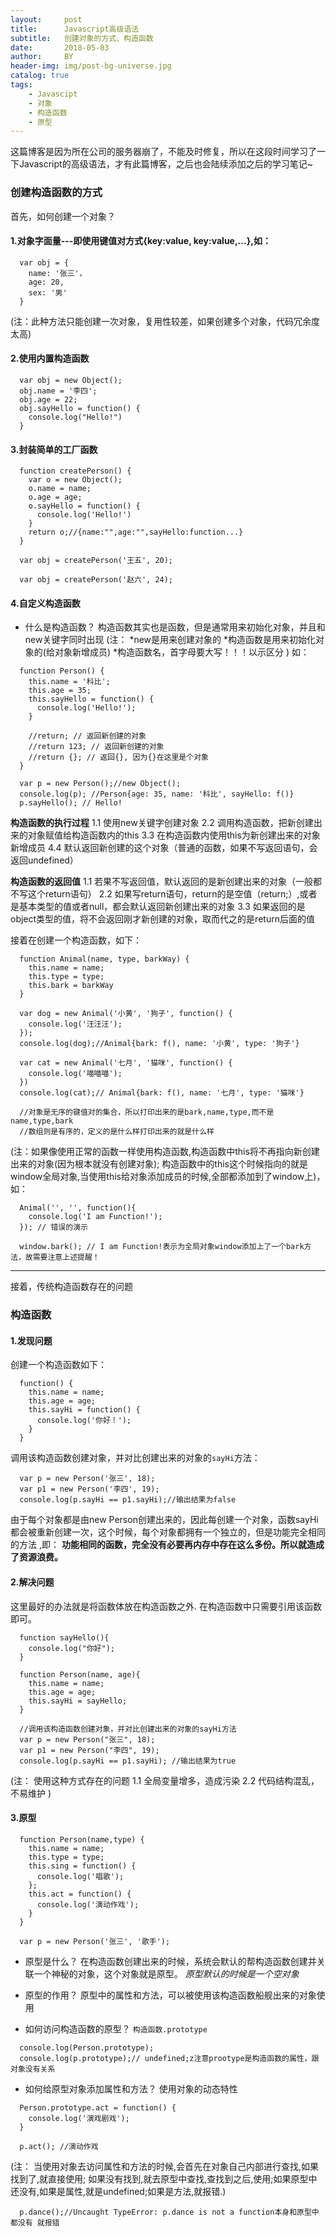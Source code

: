 ```yaml
---
layout:     post
title:      Javascript高级语法
subtitle:   创建对象的方式、构造函数
date:       2018-05-03
author:     BY
header-img: img/post-bg-universe.jpg
catalog: true
tags:
    - Javascipt
    - 对象
    - 构造函数
    - 原型
---
```


 这篇博客是因为所在公司的服务器崩了，不能及时修复，所以在这段时间学习了一下Javascript的高级语法，才有此篇博客，之后也会陆续添加之后的学习笔记~

### 创建构造函数的方式

首先，如何创建一个对象？
#### 1.对象字面量---即使用键值对方式{key:value, key:value,...},如：

```
  var obj = {
    name: '张三'，
    age: 20,
    sex: '男'
  }
```
(注：此种方法只能创建一次对象，复用性较差，如果创建多个对象，代码冗余度太高)

#### 2.使用内置构造函数

```
  var obj = new Object();
  obj.name = '李四';
  obj.age = 22;
  obj.sayHello = function() {
    console.log("Hello!")
  }
```

#### 3.封装简单的工厂函数

```
  function createPerson() {
    var o = new Object();
    o.name = name;
    o.age = age;
    o.sayHello = function() {
      console.log('Hello!')
    }
    return o;//{name:"",age:"",sayHello:function...}
  }
  
  var obj = createPerson('王五', 20);
  
  var obj = createPerson('赵六', 24);
```

#### 4.自定义构造函数

* 什么是构造函数？
构造函数其实也是函数，但是通常用来初始化对象，并且和new关键字同时出现
(注：
  *new是用来创建对象的
  *构造函数是用来初始化对象的(给对象新增成员)
  *构造函数名，首字母要大写！！！以示区分
)
如： 

```
  function Person() {
    this.name = '科比';
    this.age = 35;
    this.sayHello = function() {
      console.log('Hello!');
    }
    
    //return; // 返回新创建的对象
    //return 123; // 返回新创建的对象
    //return {}; // 返回{}, 因为{}在这里是个对象
  }
  
  var p = new Person();//new Object();
  console.log(p); //Person{age: 35, name: '科比', sayHello: f()}
  p.sayHello(); // Hello!
```

**构造函数的执行过程**
1.1 使用new关键字创建对象
2.2 调用构造函数，把新创建出来的对象赋值给构造函数内的this
3.3 在构造函数内使用this为新创建出来的对象新增成员
4.4 默认返回新创建的这个对象（普通的函数，如果不写返回语句，会返回undefined）

**构造函数的返回值**
1.1 若果不写返回值，默认返回的是新创建出来的对象（一般都不写这个return语句）
2.2 如果写return语句，return的是空值（return;）,或者是基本类型的值或者null，都会默认返回新创建出来的对象
3.3 如果返回的是object类型的值，将不会返回刚才新创建的对象，取而代之的是return后面的值

接着在创建一个构造函数，如下： 

```
  function Animal(name, type, barkWay) {
    this.name = name;
    this.type = type;
    this.bark = barkWay
  }
  
  var dog = new Animal('小黄', '狗子', function() {
    console.log('汪汪汪');
  });
  console.log(dog);//Animal{bark: f(), name: '小黄', type: '狗子'}
  
  var cat = new Animal('七月', '猫咪', function() {
    console.log('喵喵喵');
  })
  console.log(cat);// Animal{bark: f(), name: '七月', type: '猫咪'}
  
  //对象是无序的键值对的集合，所以打印出来的是bark,name,type,而不是name,type,bark
  //数组则是有序的，定义的是什么样打印出来的就是什么样
```

(注：如果像使用正常的函数一样使用构造函数,构造函数中this将不再指向新创建出来的对象(因为根本就没有创建对象);
构造函数中的this这个时候指向的就是window全局对象,当使用this给对象添加成员的时候,全部都添加到了window上)， 如：

```
  Animal('', '', function(){
    console.log('I am Function!');
  }); // 错误的演示
  
  window.bark(); // I am Function!表示为全局对象window添加上了一个bark方法，故需要注意上述提醒！
```

***

接着，传统构造函数存在的问题

### 构造函数

#### 1.发现问题
创建一个构造函数如下：

```
  function() {
    this.name = name;
    this.age = age;
    this.sayHi = function() {
      console.log('你好！');
    }
  }
```
调用该构造函数创建对象，并对比创建出来的对象的`sayHi`方法：

```
  var p = new Person('张三', 18);
  var p1 = new Person('李四', 19);
  console.log(p.sayHi == p1.sayHi);//输出结果为false
```

由于每个对象都是由new Person创建出来的，因此每创建一个对象，函数sayHi都会被重新创建一次，这个时候，每个对象都拥有一个独立的，但是功能完全相同的方法
,即： **功能相同的函数，完全没有必要再内存中存在这么多份。所以就造成了资源浪费。**

#### 2.解决问题
这里最好的办法就是将函数体放在构造函数之外. 在构造函数中只需要引用该函数即可。

```
  function sayHello(){
    console.log("你好");
  }

  function Person(name, age){
    this.name = name;
    this.age = age;
    this.sayHi = sayHello;
  }

  //调用该构造函数创建对象，并对比创建出来的对象的sayHi方法
  var p = new Person("张三", 18);
  var p1 = new Person("李四", 19);
  console.log(p.sayHi == p1.sayHi); //输出结果为true
```
(注： 使用这种方式存在的问题
      1.1 全局变量增多，造成污染
      2.2 代码结构混乱，不易维护
)

#### 3.原型
```
  function Person(name,type) {
    this.name = name;
    this.type = type;
    this.sing = function() {
      console.log('唱歌');
    };
    this.act = function() {
      console.log('演动作戏');
    }
  }
  
  var p = new Person('张三', '歌手');
```

* 原型是什么？
在构造函数创建出来的时候，系统会默认的帮构造函数创建并关联一个神秘的对象，这个对象就是原型。
*原型默认的时候是一个空对象*

* 原型的作用？
原型中的属性和方法，可以被使用该构造函数船舰出来的对象使用

* 如何访问构造函数的原型？
```构造函数.prototype```

```
  console.log(Person.prototype);
  console.log(p.prototype);// undefined;z注意prootype是构造函数的属性，跟对象没有关系
```

* 如何给原型对象添加属性和方法？
使用对象的动态特性

```
  Person.prototype.act = function() {
    console.log('演戏剧戏');
  }
  
  p.act(); //演动作戏
```

(注： 当使用对象去访问属性和方法的时候,会首先在对象自己内部进行查找,如果找到了,就直接使用;
如果没有找到,就去原型中查找,查找到之后,使用;如果原型中还没有,如果是属性,就是undefined;如果是方法,就报错.)

```
  p.dance();//Uncaught TypeError: p.dance is not a function本身和原型中都没有 就报错
```
